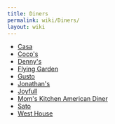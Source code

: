 ```yaml
---
title: Diners
permalink: wiki/Diners/
layout: wiki
---
```


-   [Casa](/wiki/Casa "wikilink")
-   [Coco's](/wiki/Coco's "wikilink")
-   [Denny's](/wiki/Denny's "wikilink")
-   [Flying Garden](/wiki/Flying_Garden "wikilink")
-   [Gusto](/wiki/Gusto "wikilink")
-   [Jonathan's](/wiki/Jonathan's "wikilink")
-   [Joyfull](/wiki/Joyfull "wikilink")
-   [Mom's Kitchen American
    Diner](/wiki/Mom's_Kitchen_American_Diner "wikilink")
-   [Sato](/wiki/Sato "wikilink")
-   [West House](/wiki/West_House "wikilink")

